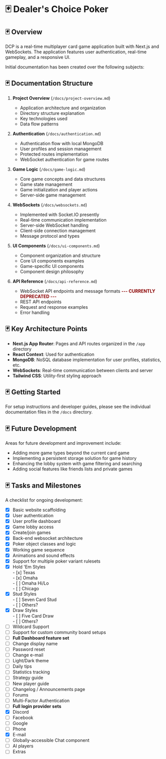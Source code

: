 # 🃏 Dealer's Choice Poker

## 🃏 Overview

DCP is a real-time multiplayer card game application built with Next.js and WebSockets. The application features user authentication, real-time gameplay, and a responsive UI.

Initial documentation has been created over the following subjects:

## 🃏 Documentation Structure

1. **Project Overview** (`/docs/project-overview.md`)
   - Application architecture and organization
   - Directory structure explanation
   - Key technologies used
   - Data flow patterns

2. **Authentication** (`/docs/authentication.md`)
   - Authentication flow with local MongoDB
   - User profiles and session management
   - Protected routes implementation
   - WebSocket authentication for game routes

3. **Game Logic** (`/docs/game-logic.md`)
   - Core game concepts and data structures
   - Game state management
   - Game initialization and player actions
   - Server-side game management

4. **WebSockets** (`/docs/websockets.md`)
   - Implemented with Socket.IO presently
   - Real-time communication implementation
   - Server-side WebSocket handling
   - Client-side connection management
   - Message protocol and types

5. **UI Components** (`/docs/ui-components.md`)
   - Component organization and structure
   - Core UI components examples
   - Game-specific UI components
   - Component design philosophy

6. **API Reference** (`/docs/api-reference.md`)
   - WebSocket API endpoints and message formats <span style="color:darkred;font-weight:700">--- CURRENTLY DEPRECATED ---</span>
   - REST API endpoints
   - Request and response examples
   - Error handling

## 🃏 Key Architecture Points

- **Next.js App Router**: Pages and API routes organized in the `/app` directory
- **React Context**: Used for authentication
- **MongoDB**: NoSQL database implementation for user profiles, statistics, etc.
- **WebSockets**: Real-time communication between clients and server
- **Tailwind CSS**: Utility-first styling approach

## 🃏 Getting Started

For setup instructions and developer guides, please see the individual documentation files in the `/docs` directory.

## 🃏 Future Development

Areas for future development and improvement include:

- Adding more game types beyond the current card game
- Implementing a persistent storage solution for game history
- Enhancing the lobby system with game filtering and searching
- Adding social features like friends lists and private games

## 🃏 Tasks and Milestones

A checklist for ongoing development:

- [x]  Basic website scaffolding  
- [x]  User authentication  
- [x]  User profile dashboard  
- [x]  Game lobby access  
- [x]  Create/join games  
- [x]  Back-end websocket architecture  
- [x]  Poker object classes and logic  
- [x]  Working game sequence  
- [x]  Animations and sound effects  
- [x]  Support for multiple poker variant rulesets  
  - [x]  Hold 'Em Styles  
    - [x]  Texas  
    - [x]  Omaha  
    - [ ]  Omaha Hi/Lo  
    - [ ]  Chicago  
  - [x]  Stud Styles  
    - [ ]  Seven Card Stud  
    - [ ]  Others?
  - [x]  Draw Styles  
    - [ ]  Five Card Draw  
    - [ ]  Others?
- [ ]  Wildcard Support  
- [ ]  Support for custom community board setups  
- [ ]  **Full Dashboard feature set**  
  - [ ] Change display name  
  - [ ]  Password reset  
  - [ ]  Change e-mail   
  - [ ]  Light/Dark theme  
  - [ ]  Daily tips  
  - [ ]  Statistics tracking  
  - [ ]  Strategy guide  
  - [ ]  New player guide  
- [ ]  Changelog / Announcements page  
- [ ]  Forums  
- [ ]  Multi-Factor Authentication  
- [ ]  **Full login provider sets**  
  - [x]  Discord  
  - [ ]  Facebook  
  - [ ]  Google  
  - [ ]  Phone  
  - [x]  E-mail  
- [ ]  Globally-accessible Chat component
- [ ]  AI players   
- [ ]  Extras   